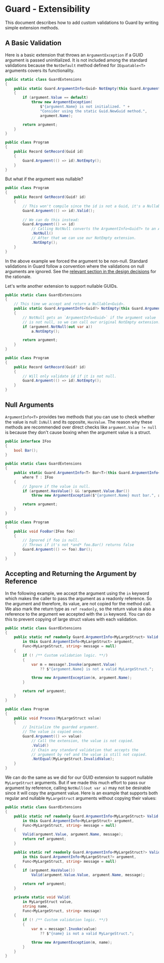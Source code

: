 # Guard - Extensibility

This document describes how to add custom validations to Guard by writing simple extension methods.

## A Basic Validation

Here is a basic extension that throws an `ArgumentException` if a GUID argument is
passed uninitialized. It is not included among the standard validations because the
`NotDefault` method defined for `IEquatable<T>` arguments covers its functionality.

```c#
public static class GuardExtensions
{
    public static Guard.ArgumentInfo<Guid> NotEmpty(this Guard.ArgumentInfo<Guid> argument)
    {
        if (argument.Value == default)
            throw new ArgumentException(
                $"{argument.Name} is not initialized. " +
                "Consider using the static Guid.NewGuid method.",
                argument.Name);

        return argument;
    }
}

public class Program
{
    public Record GetRecord(Guid id)
    {
        Guard.Argument(() => id).NotEmpty();
    }
}
```

But what if the argument was nullable?

```c#
public class Program
{
    public Record GetRecord(Guid? id)
    {
        // This won't compile since the id is not a Guid, it's a Nullable<Guid>.
        Guard.Argument(() => id).Valid();
    
        // We can do this instead:
        Guard.Argument(() => id)
            // Calling NotNull converts the ArgumentInfo<Guid?> to an ArgumentInfo<Guid>.
            .NotNull()
            // After that we can use our NotEmpty extension.
            .NotEmpty();
    }
}
```

In the above example we forced the argument to be non-null. Standard validations
in Guard follow a convention where the validations on null arguments are ignored.
See the [relevant section in the design decisions][1] for the rationale.

Let's write another extension to support nullable GUIDs.

```c#
public static class GuardExtensions
{
    // This time we accept and return a Nullable<Guid>.
    public static Guard.ArgumentInfo<Guid?> NotEmpty(this Guard.ArgumentInfo<Guid?> argument)
    {
        // NotNull gets an `ArgumentInfo<Guid>` if the argument value
        // is not null, so we can call our original NotEmpty extension.
        if (argument.NotNull(out var a))
            a.NotEmpty();

        return argument;
    }
}

public class Program
{
    public Record GetRecord(Guid? id)
    {
        // Will only validate id if it is not null.
        Guard.Argument(() => id).NotEmpty();
    }
}
```

## Null Arguments

`ArgumentInfo<T>` provides two methods that you can use to check whether the
value is null: `IsNull` and its opposite, `HasValue`. The reason why these
methods are recommended over direct checks like `argument.Value != null`
is because they don't cause boxing when the argument value is a struct.

```c#
public interface IFoo
{
    bool Bar();
}

public static class GuardExtensions
{
    public static Guard.ArgumentInfo<T> Bar<T>(this Guard.ArgumentInfo<T> argument)
        where T : IFoo
    {
        // Ignore if the value is null.
        if (argument.HasValue() && !argument.Value.Bar())
            throw new ArgumentException($"{argument.Name} must bar.", argument.Name);

        return argument;
    }
}

public class Program
{
    public void FooBar(IFoo foo)
    {
        // Ignored if foo is null.
        // Throws if it's not *and* foo.Bar() returns false
        Guard.Argument(() => foo).Bar();
    }
}
```

## Accepting and Returning the Argument by Reference

In the following example, we accept the argument using the `in` keyword which makes the
caller to pass the argument as a readonly reference. So the argument and therefore, its
value, are not copied for the method call. We also mark the return type as `ref readonly`,
so the return value is also a reference to the argument we accepted with the `in` keyword.
You can do this to prevent copying of large struct values with each validation.

```c#
public static class GuardExtensions
{
    public static ref readonly Guard.ArgumentInfo<MyLargeStruct> Valid(
        in this Guard.ArgumentInfo<MyLargeStruct> argument,
        Func<MyLargeStruct, string> message = null)
    {
        if (! /** Custom validation logic. **/)
        {
            var m = message?.Invoke(argument.Value)
                ?? $"{argument.Name} is not a valid MyLargeStruct.";

            throw new ArgumentException(m, argument.Name);
        }

        return ref argument;
    }
}

public class Program
{
    public void Process(MyLargeStruct value)
    {
        // Initialize the guarded argument.
        // The value is copied once.
        Guard.Argument(() => value)
            // Call the extension, the value is not copied.
            .Valid()
            // Chain any standard validation that accepts the
            // argument by ref and the value is still not copied.
            .NotEqual(MyLargeStruct.InvalidValue);
    }
}
```

We can do the same as we did for our GUID extension to support nullable `MyLargeStruct`
arguments. But if we made this much effort to pass our argument by reference, calling
`NotNull(out var a)` may not be desirable since it will copy the argument value.
Here is an example that supports both regular and nullable `MyLargeStruct`
arguments without copying their values:

```c#
public static class GuardExtensions
{
    public static ref readonly Guard.ArgumentInfo<MyLargeStruct> Valid(
        in this Guard.ArgumentInfo<MyLargeStruct> argument,
        Func<MyLargeStruct, string> message = null)
    {
        Valid(argument.Value, argument.Name, message);
        return ref argument;
    }

    public static ref readonly Guard.ArgumentInfo<MyLargeStruct?> Valid(
        in this Guard.ArgumentInfo<MyLargeStruct?> argument,
        Func<MyLargeStruct, string> message = null)
    {
        if (argument.HasValue())
            Valid(argument.Value.Value, argument.Name, message);

        return ref argument;
    }

    private static void Valid(
        in MyLargeStruct value,
        string name,
        Func<MyLargeStruct, string> message)
    {
        if (! /** Custom validation logic. **/)
        {
            var m = message?.Invoke(value)
                ?? $"{name} is not a valid MyLargeStruct.";

            throw new ArgumentException(m, name);
        }
    }
}
```

[1]: design-decisions.md#optional-preconditions
